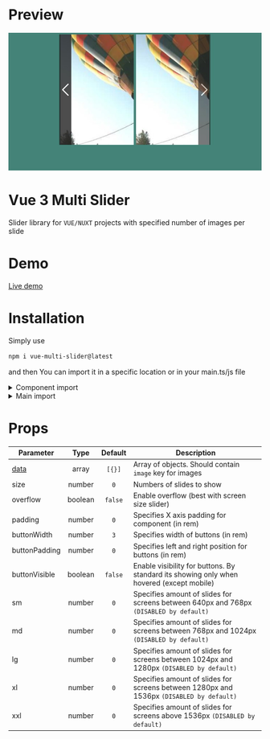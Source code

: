 # Preview
![Image Preview](https://github.com/DaedalusHatak/vue-multi-slider/blob/main/public/Preview.jpg)

# Vue 3 Multi Slider

Slider library for `VUE/NUXT` projects with specified number of images per slide

# Demo
[Live demo](https://symphonious-kelpie-14cd31.netlify.app/)
# Installation

Simply use 
```bash
npm i vue-multi-slider@latest
```

and then You can import it in a specific location or in your main.ts/js file 


<details><summary>Component import</summary>

```vue
<script setup>
import {ImageCarousel} from 'vue-multi-slider'
import "vue-multi-slider/style.css"
</script>

<template>

<ImageCarousel />

</template>
```

</details>

<details><summary>Main import</summary>

```bash
import ImageCarousel from 'vue-multi-slider'
import "vue-multi-slider/style.css"
import { createApp } from 'vue'
import App from "./App.vue"

createApp(App).use(ImageCarousel).mount('#app')
```

</details>


# Props

| Parameter | Type | Default | Description |
| --- | :---: | :---: | --- |
| [data](#asNavFor) | array | `[{}]` | Array of objects. Should contain `image` key for images | 
| size | number | `0` | Numbers of slides to show | 
| overflow | boolean | `false` | Enable overflow (best with screen size slider) |
| padding | number | `0` | Specifies X axis padding for component (in rem) |
| buttonWidth | number | `3` | Specifies width of buttons (in rem) |
| buttonPadding | number | `0` | Specifies left and right position for buttons (in rem) |
| buttonVisible | boolean | `false` | Enable visibility for buttons. By standard its showing only when hovered (except mobile) |
| sm | number | `0` | Specifies amount of slides for screens between 640px and 768px `(DISABLED by default)` |
| md | number | `0` | Specifies amount of slides for screens between 768px and 1024px `(DISABLED by default)` |
| lg | number | `0` | Specifies amount of slides for screens between 1024px and 1280px `(DISABLED by default)` |
| xl | number | `0` | Specifies amount of slides for screens between 1280px and 1536px `(DISABLED by default)` |
| xxl | number | `0` | Specifies amount of slides for screens above 1536px `(DISABLED by default)` |

